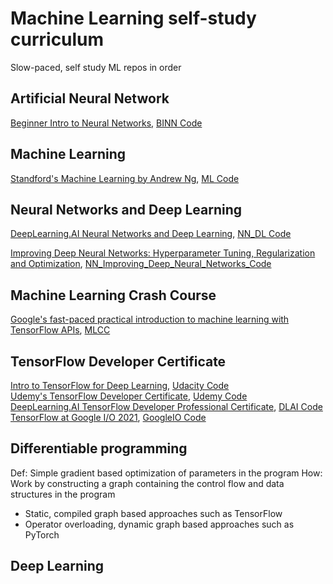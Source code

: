 # Machine Learning self-study curriculum
Slow-paced, self study ML repos in order

## Artificial Neural Network
[Beginner Intro to Neural Networks](https://www.youtube.com/playlist?list=PLxt59R_fWVzT9bDxA76AHm3ig0Gg9S3So), [BINN Code](BeginnerIntroNN)
## Machine Learning 
[Standford's Machine Learning by Andrew Ng](https://www.coursera.org/learn/machine-learning/), [ML Code](ML(coursera))

## Neural Networks and Deep Learning
[DeepLearning.AI Neural Networks and Deep Learning](https://www.coursera.org/learn/neural-networks-deep-learning/), [NN_DL Code](NN_DL(coursera))

[Improving Deep Neural Networks: Hyperparameter Tuning, Regularization and Optimization](https://www.coursera.org/learn/deep-neural-network/), [NN_Improving_Deep_Neural_Networks_Code](NN_HyperParams(coursera))
## Machine Learning Crash Course
[Google's fast-paced practical introduction to machine learning with TensorFlow APIs](https://developers.google.com/machine-learning/crash-course), [MLCC](MLCrashCourse)
## TensorFlow Developer Certificate
[Intro to TensorFlow for Deep Learning](https://www.udacity.com/course/intro-to-tensorflow-for-deep-learning--ud187), [Udacity Code](/TFCert/Udacity)<br>
[Udemy's TensorFlow Developer Certificate](https://www.udemy.com/course/tensorflow-developer-certificate-machine-learning-zero-to-mastery/), [Udemy Code](/TFCert/Udemy)<br>
[DeepLearning.AI TensorFlow Developer Professional Certificate](https://www.coursera.org/professional-certificates/tensorflow-in-practice), [DLAI Code](/TFCert/DLAI)<br>
[TensorFlow at Google I/O 2021](https://www.youtube.com/playlist?list=PLQY2H8rRoyvxtOJfAzfs0Cq5FqBuYO8e8), [GoogleIO Code](/TFCert/GoogleIO) 
## Differentiable programming
Def: Simple gradient based optimization of parameters in the program
How: Work by constructing a graph containing the control flow and data structures in the program
* Static, compiled graph based approaches such as TensorFlow
* Operator overloading, dynamic graph based approaches such as PyTorch

## Deep Learning